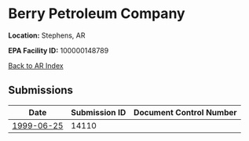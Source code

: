 # Berry Petroleum Company

**Location:** Stephens, AR

**EPA Facility ID:** 100000148789

[Back to AR Index](../../index.md)

## Submissions

| Date | Submission ID | Document Control Number |
|------|--------------|-------------------------|
| [1999-06-25](submissions/14110.md) | 14110 |  |
